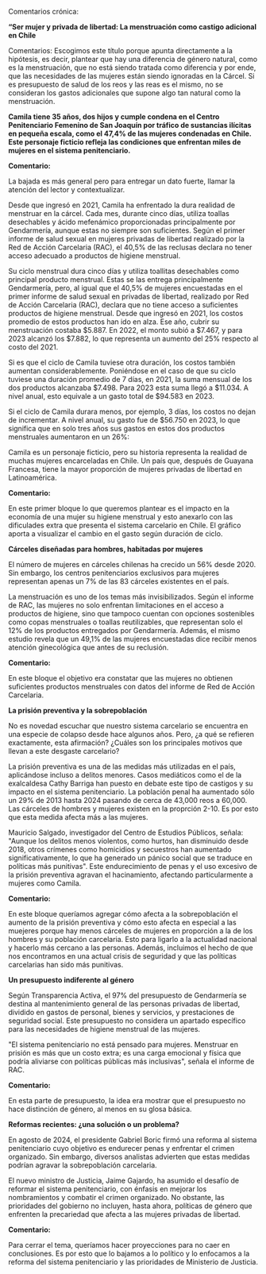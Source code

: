 Comentarios crónica: 

 

**“Ser mujer y privada de libertad: La menstruación como castigo adicional en Chile** 

   
Comentarios: Escogimos este título porque apunta directamente a la hipótesis, es decir, plantear que hay una diferencia de género natural, como es la menstruación, que no está siendo tratada como diferencia y por ende, que las necesidades de las mujeres están siendo ignoradas en la Cárcel. Si es presupuesto de salud de los reos y las reas es el mismo, no se consideran los gastos adicionales que supone algo tan natural como la menstruación.  

**Camila tiene 35 años, dos hijos y cumple condena en el Centro Penitenciario Femenino de San Joaquín por tráfico de sustancias ilícitas en pequeña escala, como el 47,4% de las mujeres condenadas en Chile. Este personaje ficticio refleja las condiciones que enfrentan miles de mujeres en el sistema penitenciario.** 

**Comentario:**  

La bajada es más general pero para entregar un dato fuerte, llamar la atención del lector y contextualizar.  

Desde que ingresó en 2021, Camila ha enfrentado la dura realidad de menstruar en la cárcel. Cada mes, durante cinco días, utiliza toallas desechables y ácido mefenámico proporcionadas principalmente por Gendarmería, aunque estas no siempre son suficientes. Según el primer informe de salud sexual en mujeres privadas de libertad realizado por la Red de Acción Carcelaria (RAC), el 40,5% de las reclusas declara no tener acceso adecuado a productos de higiene menstrual.  

Su ciclo menstrual dura cinco días y utiliza toallitas desechables como principal producto menstrual. Estas se las entrega principalmente Gendarmería, pero, al igual que el 40,5% de mujeres encuestadas en el primer informe de salud sexual en privadas de libertad, realizado por Red de Acción Carcelaria (RAC), declara que no tiene acceso a suficientes productos de higiene menstrual.  Desde que ingresó en 2021, los costos promedio de estos productos han ido en alza. Ese año, cubrir su menstruación costaba $5.887. En 2022, el monto subió a $7.467, y para 2023 alcanzó los $7.882, lo que representa un aumento del 25% respecto al costo del 2021\. 

Si es que el ciclo de Camila tuviese otra duración, los costos también aumentan considerablemente. Poniéndose en el caso de que su ciclo tuviese una duración promedio de 7 días, en 2021, la suma mensual de los dos productos alcanzaba $7.498. Para 2023 esta suma llegó a $11.034. A nivel anual, esto equivale a un gasto total de $94.583 en 2023\. 

Si el ciclo de Camila durara menos, por ejemplo, 3 días, los costos no dejan de incrementar. A nivel anual, su gasto fue de $56.750 en 2023, lo que significa que en solo tres años sus gastos en estos dos productos menstruales aumentaron en un 26%: 

Camila es un personaje ficticio, pero su historia representa la realidad de muchas mujeres encarceladas en Chile. Un país que, después de Guayana Francesa, tiene la mayor proporción de mujeres privadas de libertad en Latinoamérica. 

**Comentario:** 

En este primer bloque lo que queremos plantear es el impacto en la economía de una mujer su higiene menstrual y esto anexarlo con las dificulades extra que presenta el sistema carcelario en Chile. El gráfico aporta a visualizar el cambio en el gasto según duración de ciclo.  

**Cárceles diseñadas para hombres, habitadas por mujeres** 

El número de mujeres en cárceles chilenas ha crecido un 56% desde 2020\. Sin embargo, los centros penitenciarios exclusivos para mujeres representan apenas un 7% de las 83 cárceles existentes en el país. 

La menstruación es uno de los temas más invisibilizados. Según el informe de RAC, las mujeres no solo enfrentan limitaciones en el acceso a productos de higiene, sino que tampoco cuentan con opciones sostenibles como copas menstruales o toallas reutilizables, que representan solo el 12% de los productos entregados por Gendarmería. Además, el mismo estudio revela que un 49,1% de las mujeres encuestadas dice recibir menos atención ginecológica que antes de su reclusión.  

**Comentario:** 

En este bloque el objetivo era constatar que las mujeres no obtienen suficientes productos menstruales con datos del informe de Red de Acción Carcelaria. 

**La prisión preventiva y la sobrepoblación** 

No es novedad escuchar que nuestro sistema carcelario se encuentra en una especie de colapso desde hace algunos años. Pero, ¿a qué se refieren exactamente, esta afirmación? ¿Cuáles son los principales motivos que llevan a este desgaste carcelario?  

La prisión preventiva es una de las medidas más utilizadas en el país, aplicándose incluso a delitos menores. Casos mediáticos como el de la exalcaldesa Cathy Barriga han puesto en debate este tipo de castigos y su impacto en el sistema penitenciario. La población penal ha aumentado sólo un 29% de 2013 hasta 2024 pasando de cerca de 43,000 reos a 60,000. Las cárceles de hombres y mujeres existen en la proprción 2-10. Es por esto que esta medida afecta más a las mujeres.  

Mauricio Salgado, investigador del Centro de Estudios Públicos, señala: "Aunque los delitos menos violentos, como hurtos, han disminuido desde 2018, otros crímenes como homicidios y secuestros han aumentado significativamente, lo que ha generado un pánico social que se traduce en políticas más punitivas". Este endurecimiento de penas y el uso excesivo de la prisión preventiva agravan el hacinamiento, afectando particularmente a mujeres como Camila.  

**Comentario:** 

En este bloque queríamos agregar cómo afecta a la sobrepoblación el aumento de la prisión preventiva y cómo esto afecta en especial a las muejeres porque hay menos cárceles de mujeres en proporción a la de los hombres y su población carcelaria. Esto para ligarlo a la actualidad nacional y hacerlo más cercano a las personas. Además, incluimos el hecho de que nos encontramos en una actual crisis de seguridad y que las políticas carcelarias han sido más punitivas.  

**Un presupuesto indiferente al género** 

Según Transparencia Activa, el 97% del presupuesto de Gendarmería se destina al mantenimiento general de las personas privadas de libertad, dividido en gastos de personal, bienes y servicios, y prestaciones de seguridad social. Este presupuesto no considera un apartado específico para las necesidades de higiene menstrual de las mujeres. 

"El sistema penitenciario no está pensado para mujeres. Menstruar en prisión es más que un costo extra; es una carga emocional y física que podría aliviarse con políticas públicas más inclusivas", señala el informe de RAC. 

**Comentario:** 

En esta parte de presupuesto, la idea era mostrar que el presupuesto no hace distinción de género, al menos en su glosa básica.  

**Reformas recientes: ¿una solución o un problema?** 

En agosto de 2024, el presidente Gabriel Boric firmó una reforma al sistema penitenciario cuyo objetivo es endurecer penas y enfrentar el crimen organizado. Sin embargo, diversos analistas advierten que estas medidas podrían agravar la sobrepoblación carcelaria. 

El nuevo ministro de Justicia, Jaime Gajardo, ha asumido el desafío de reformar el sistema penitenciario, con énfasis en mejorar los nombramientos y combatir el crimen organizado. No obstante, las prioridades del gobierno no incluyen, hasta ahora, políticas de género que enfrenten la precariedad que afecta a las mujeres privadas de libertad. 

**Comentario:** 

Para cerrar el tema, queríamos hacer proyecciones para no caer en conclusiones. Es por esto que lo bajamos a lo político y lo enfocamos a la reforma del sistema penitenciario y las prioridades de Ministerio de Justicia. 

 

